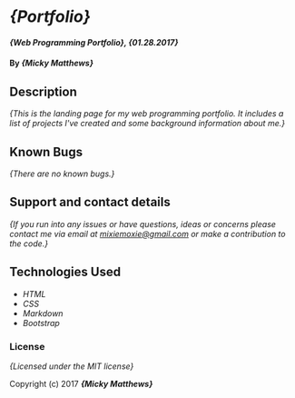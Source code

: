 # _{Portfolio}_

#### _{Web Programming Portfolio}, {01.28.2017}_

#### By _**{Micky Matthews}**_

## Description

_{This is the landing page for my web programming portfolio. It includes a list of projects I've created and some background information about me.}_

## Known Bugs

_{There are no known bugs.}_

## Support and contact details

_{If you run into any issues or have questions, ideas or concerns please contact me via email at mixiemoxie@gmail.com or make a contribution to the code.}_

## Technologies Used

* _HTML_
* _CSS_
* _Markdown_
* _Bootstrap_

### License

*{Licensed under the MIT license}*

Copyright (c) 2017 **_{Micky Matthews}_**
